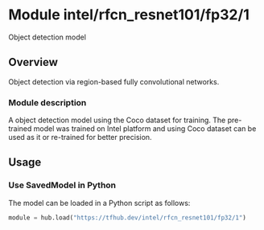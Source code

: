 # Module intel/rfcn_resnet101/fp32/1
Object detection model

<!-- asset-path: https://storage.googleapis.com/public-artifacts/intelai_public_models/tfhub/rfcn_resnet101_fp32_coco_pretrained_model_tfhub.tar.gz -->
<!-- module-type: image-object-detection -->
<!-- dataset: Coco -->
<!-- language: en -->
<!-- fine-tunable: true -->
<!-- format: saved_model_2 -->
<!-- license: Apache-2.0 -->

## Overview

Object detection via region-based fully convolutional networks.

### Module description

A object detection model using the Coco dataset for training. The pre-trained model was trained on
Intel platform and using Coco dataset can be used as it or re-trained for better precision.

## Usage

### Use SavedModel in Python

The model can be loaded in a Python script as follows:

```python
module = hub.load("https://tfhub.dev/intel/rfcn_resnet101/fp32/1")
```

